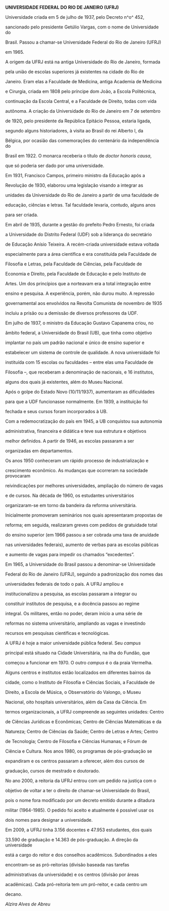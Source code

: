 **UNIVERSIDADE FEDERAL DO RIO DE JANEIRO (UFRJ)**



Universidade criada em 5 de julho de 1937, pelo Decreto n^o^ 452,

sancionado pelo presidente Getúlio Vargas, com o nome de Universidade do

Brasil. Passou a chamar-se Universidade Federal do Rio de Janeiro (UFRJ)

em 1965.



A origem da UFRJ está na antiga Universidade do Rio de Janeiro, formada

pela união de escolas superiores já existentes na cidade do Rio de

Janeiro. Eram elas a Faculdade de Medicina, antiga Academia de Medicina

e Cirurgia, criada em 1808 pelo príncipe dom João, a Escola Politécnica,

continuação da Escola Central, e a Faculdade de Direito, todas com vida

autônoma. A criação da Universidade do Rio de Janeiro em 7 de setembro

de 1920, pelo presidente da República Epitácio Pessoa, estaria ligada,

segundo alguns historiadores, à visita ao Brasil do rei Alberto I, da

Bélgica, por ocasião das comemorações do centenário da independência do

Brasil em 1922. O monarca receberia o título de *doctor honoris causa*,

que só poderia ser dado por uma universidade.



Em 1931, Francisco Campos, primeiro ministro da Educação após a

Revolução de 1930, elaborou uma legislação visando a integrar as

unidades da Universidade do Rio de Janeiro a partir de uma faculdade de

educação, ciências e letras. Tal faculdade levaria, contudo, alguns anos

para ser criada.



Em abril de 1935, durante a gestão do prefeito Pedro Ernesto, foi criada

a Universidade do Distrito Federal (UDF) sob a liderança do secretário

de Educação Anísio Teixeira. A recém-criada universidade estava voltada

especialmente para a área científica e era constituída pela Faculdade de

Filosofia e Letras, pela Faculdade de Ciências, pela Faculdade de

Economia e Direito, pela Faculdade de Educação e pelo Instituto de

Artes. Um dos princípios que a norteavam era a total integração entre

ensino e pesquisa. A experiência, porém, não durou muito. A repressão

governamental aos envolvidos na Revolta Comunista de novembro de 1935

incluiu a prisão ou a demissão de diversos professores da UDF.



Em julho de 1937, o ministro da Educação Gustavo Capanema criou, no

âmbito federal, a Universidade do Brasil (UB), que tinha como objetivo

implantar no país um padrão nacional e único de ensino superior e

estabelecer um sistema de controle de qualidade. A nova universidade foi

instituída com 15 escolas ou faculdades – entre elas uma Faculdade de

Filosofia –, que receberam a denominação de nacionais, e 16 institutos,

alguns dos quais já existentes, além do Museu Nacional.



Após o golpe do Estado Novo (10/11/1937), aumentaram as dificuldades

para que a UDF funcionasse normalmente. Em 1939, a instituição foi

fechada e seus cursos foram incorporados à UB.



Com a redemocratização do país em 1945, a UB conquistou sua autonomia

administrativa, financeira e didática e teve sua estrutura e objetivos

melhor definidos. A partir de 1946, as escolas passaram a ser

organizadas em departamentos.



Os anos 1950 conheceram um rápido processo de industrialização e

crescimento econômico. As mudanças que ocorreram na sociedade provocaram

reivindicações por melhores universidades, ampliação do número de vagas

e de cursos. Na década de 1960, os estudantes universitários

organizaram-se em torno da bandeira da reforma universitária.

Inicialmente promoveram seminários nos quais apresentaram propostas de

reforma; em seguida, realizaram greves com pedidos de gratuidade total

do ensino superior (em 1966 passou a ser cobrada uma taxa de anuidade

nas universidades federais), aumento de verbas para as escolas públicas

e aumento de vagas para impedir os chamados “excedentes”.



Em 1965, a Universidade do Brasil passou a denominar-se Universidade

Federal do Rio de Janeiro (UFRJ), seguindo a padronização dos nomes das

universidades federais de todo o país. A UFRJ ampliou e

institucionalizou a pesquisa, as escolas passaram a integrar ou

constituir institutos de pesquisa, e a docência passou ao regime

integral. Os militares, então no poder, deram início a uma série de

reformas no sistema universitário, ampliando as vagas e investindo

recursos em pesquisas científicas e tecnológicas.



A UFRJ é hoje a maior universidade pública federal. Seu *campus*

principal está situado na Cidade Universitária, na ilha do Fundão, que

começou a funcionar em 1970. O outro *campus* é o da praia Vermelha.

Alguns centros e institutos estão localizados em diferentes bairros da

cidade, como o Instituto de Filosofia e Ciências Sociais, a Faculdade de

Direito, a Escola de Música, o Observatório do Valongo, o Museu

Nacional, oito hospitais universitários, além da Casa da Ciência. Em

termos organizacionais, a UFRJ compreende as seguintes unidades: Centro

de Ciências Jurídicas e Econômicas; Centro de Ciências Matemáticas e da

Natureza; Centro de Ciências da Saúde; Centro de Letras e Artes; Centro

de Tecnologia; Centro de Filosofia e Ciências Humanas; e Fórum de

Ciência e Cultura. Nos anos 1980, os programas de pós-graduação se

expandiram e os centros passaram a oferecer, além dos cursos de

graduação, cursos de mestrado e doutorado.



No ano 2000, a reitoria da UFRJ entrou com um pedido na justiça com o

objetivo de voltar a ter o direito de chamar-se Universidade do Brasil,

pois o nome fora modificado por um decreto emitido durante a ditadura

militar (1964-1985). O pedido foi aceito e atualmente é possível usar os

dois nomes para designar a universidade.



Em 2009, a UFRJ tinha 3.156 docentes e 47.953 estudantes, dos quais

33.590 de graduação e 14.363 de pós-graduação. A direção da universidade

está a cargo do reitor e dos conselhos acadêmicos. Subordinados a eles

encontram-se as pró-reitorias (divisão baseada nas tarefas

administrativas da universidade) e os centros (divisão por áreas

acadêmicas). Cada pró-reitoria tem um pró-reitor, e cada centro um

decano.



*Alzira Alves de Abreu*



